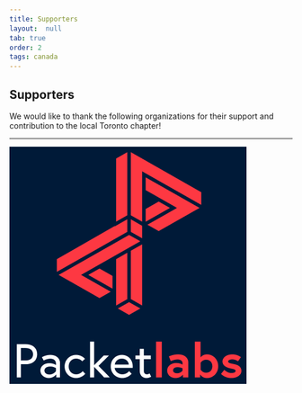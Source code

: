 ```yaml
---
title: Supporters
layout:  null
tab: true
order: 2
tags: canada
---
```


Supporters
----------


We would like to thank the following organizations for their support and
contribution to the local Toronto chapter\!

--------------

![PacketLabs_logo-resized.png](assets/images/PacketLabs_logo-resized.png "PacketLabs_logo-resized.png")
